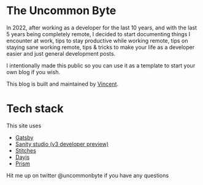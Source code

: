 # The Uncommon Byte

In 2022, after working as a developer for the last 10 years, and with the last 5 years being completely remote, I decided to start documenting things I encounter at work, tips to stay productive while working remote, tips on staying sane working remote, tips & tricks to make your life as a developer easier and just general development posts.

I intentionally made this public so you can use it as a template to start your own blog if you wish.

This blog is built and maintained by [Vincent](https://github.com/bytesbase).

# Tech stack

This site uses

- [Gatsby](https://www.gatsbyjs.com/)
- [Sanity studio (v3 developer preview)](https://www.sanity.io/blog/sanity-studio-v3-developer-preview)
- [Stitches](https://stitches.dev/)
- [Dayjs](https://day.js.org/)
- [Prism](https://prismjs.com/)

Hit me up on twitter @uncommonbyte if you have any questions
